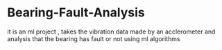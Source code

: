 # Bearing-Fault-Analysis
it is an ml project , takes the vibration data made by an acclerometer  and analysis that the bearing has fault or not using ml algorithms 
